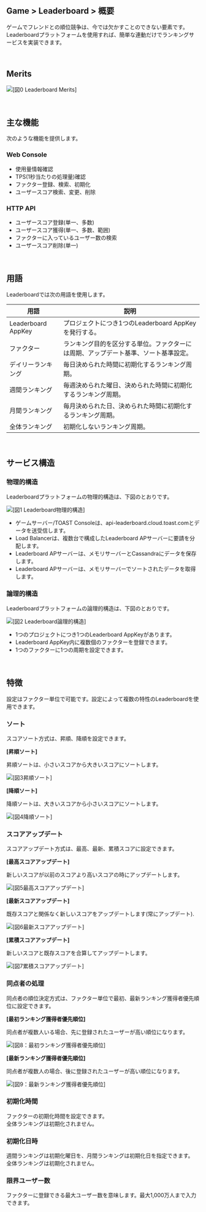 ## Game > Leaderboard > 概要

ゲームでフレンドとの順位競争は、今では欠かすことのできない要素です。<br>
Leaderboardプラットフォームを使用すれば、簡単な連動だけでランキングサービスを実装できます。

<br>

## Merits

![[図0 Leaderboard Merits]](http://static.toastoven.net/prod_leaderboardv2/newMerits_jp.png)

<br>

## 主な機能

次のような機能を提供します。

### Web Console

- 使用量情報確認
- TPS(1秒当たりの処理量)確認
- ファクター登録、検索、初期化
- ユーザースコア検索、変更、削除

### HTTP API

- ユーザースコア登録(単一、多数)
- ユーザースコア獲得(単一、多数、範囲)
- ファクターに入っているユーザー数の検索
- ユーザースコア削除(単一)

<br>

## 用語

Leaderboardでは次の用語を使用します。

| 用語 | 説明 |
| --- | --- |
| Leaderboard AppKey |	プロジェクトにつき1つのLeaderboard AppKeyを発行する。 |
| ファクター |	ランキング目的を区分する単位。ファクターには周期、アップデート基準、ソート基準設定。 |
| デイリーランキング | 毎日決められた時間に初期化するランキング周期。 |
| 週間ランキング | 毎週決められた曜日、決められた時間に初期化するランキング周期。 |
| 月間ランキング | 毎月決められた日、決められた時間に初期化するランキング周期。 |
| 全体ランキング | 初期化しないランキング周期。 |

<br>

## サービス構造

### 物理的構造

Leaderboardプラットフォームの物理的構造は、下図のとおりです。

![[図1 Leaderboard物理的構造]](http://static.toastoven.net/prod_leaderboardv2/overview_1-jp.png)

- ゲームサーバー/TOAST Consoleは、api-leaderboard.cloud.toast.comとデータを送受信します。
- Load Balancerは、複数台で構成したLeaderboard APサーバーに要請を分配します。
- Leaderboard APサーバーは、メモリサーバーとCassandraにデータを保存します。
- Leaderboard APサーバーは、メモリサーバーでソートされたデータを取得します。

### 論理的構造

Leaderboardプラットフォームの論理的構造は、下図のとおりです。

![[図2 Leaderboard論理的構造]](http://static.toastoven.net/prod_leaderboardv2/overview_2-jp.png)

- 1つのプロジェクトにつき1つのLeaderboard AppKeyがあります。
- Leaderboard AppKey内に複数個のファクターを登録できます。
- 1つのファクターに1つの周期を設定できます。

<br>

## 特徴

設定はファクター単位で可能です。設定によって複数の特性のLeaderboardを使用できます。

### ソート

スコアソート方式は、昇順、降順を設定できます。

**[昇順ソート]**

昇順ソートは、小さいスコアから大きいスコアにソートします。

![[図3昇順ソート]](http://static.toastoven.net/prod_leaderboardv2/overview_3-jp.png)

**[降順ソート]**

降順ソートは、大きいスコアから小さいスコアにソートします。

![[図4降順ソート]](http://static.toastoven.net/prod_leaderboardv2/overview_4-jp.png)

### スコアアップデート

スコアアップデート方式は、最高、最新、累積スコアに設定できます。

**[最高スコアアップデート]**

新しいスコアが以前のスコアより高いスコアの時にアップデートします。

![[図5最高スコアアップデート]](http://static.toastoven.net/prod_leaderboardv2/overview_5-jp.png)

**[最新スコアアップデート]**

既存スコアと関係なく新しいスコアをアップデートします(常にアップデート).

![[図6最新スコアアップデート]](http://static.toastoven.net/prod_leaderboardv2/overview_6-jp.png)

**[累積スコアアップデート]**

新しいスコアと既存スコアを合算してアップデートします。

![[図7累積スコアアップデート]](http://static.toastoven.net/prod_leaderboardv2/overview_7-jp.png)

### 同点者の処理

同点者の順位決定方式は、ファクター単位で最初、最新ランキング獲得者優先順位に設定できます。

**[最初ランキング獲得者優先順位]**

同点者が複数人いる場合、先に登録されたユーザーが高い順位になります。

![[図8：最初ランキング獲得者優先順位]](http://static.toastoven.net/prod_leaderboardv2/overview_8-jp.png)

**[最新ランキング獲得者優先順位]**

同点者が複数人の場合、後に登録されたユーザーが高い順位になります。

![[図9：最新ランキング獲得者優先順位]](http://static.toastoven.net/prod_leaderboardv2/overview_9-jp.png)

### 初期化時間

ファクターの初期化時間を設定できます。<br>
全体ランキングは初期化されません。

### 初期化日時

週間ランキングは初期化曜日を、月間ランキングは初期化日を指定できます。<br>
全体ランキングは初期化されません。

### 限界ユーザー数

ファクターに登録できる最大ユーザー数を意味します。最大1,000万人まで入力できます。
